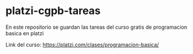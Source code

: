 # platzi-cgpb-tareas
 En este repositorio se guardan las tareas del curso gratis de programacion basica en platzi

Link del curso: https://platzi.com/clases/programacion-basica/
